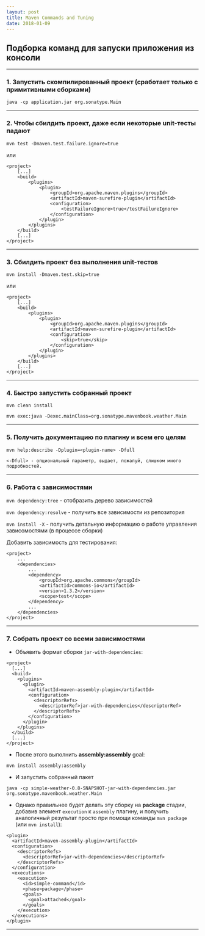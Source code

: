 ```yaml
---
layout: post
title: Maven Commands and Tuning
date: 2018-01-09
---
```


## Подборка команд для запуски приложения из консоли

---

### 1. Запустить скомпилированный проект (сработает только с примитивными сборками)

`java -cp application.jar org.sonatype.Main`

---

### 2. Чтобы сбилдить проект, даже если некоторые unit-тесты падают

`mvn test -Dmaven.test.failure.ignore=true`

или

```
<project>
    [...]
    <build>
        <plugins>
            <plugin>
                <groupId>org.apache.maven.plugins</groupId>
                <artifactId>maven-surefire-plugin</artifactId>
                <configuration>
                    <testFailureIgnore>true</testFailureIgnore>
                </configuration>
            </plugin>
        </plugins>
    </build>
    [...]
</project>
```

---

### 3. Сбилдить проект без выполнения unit-тестов

`mvn install -Dmaven.test.skip=true`

или

```
<project>
    [...]
    <build>
        <plugins>
            <plugin>
                <groupId>org.apache.maven.plugins</groupId>
                <artifactId>maven-surefire-plugin</artifactId>
                <configuration>
                    <skip>true</skip>
                </configuration>
            </plugin>
        </plugins>
    </build>
    [...]
</project>
```

---

### 4. Быстро запустить собранный проект

```
mvn clean install

mvn exec:java -Dexec.mainClass=org.sonatype.mavenbook.weather.Main
```

---

### 5. Получить документацию по плагину и всем его целям
```
mvn help:describe -Dplugin=<plugin-name> -Dfull

<-Dfull> - опциональный параметр, выдает, пожалуй, слишком много подробностей.
```

---

### 6. Работа с зависимостями

`mvn dependency:tree` - отобразить дерево зависимостей

`mvn dependency:resolve` - получить все зависимости из репозитория

`mvn install -X` - получить детальную информацию о работе управления зависомостями (в процессе сборки)

Добавить зависимость для тестирования:
```
<project>
    ...
    <dependencies>
        ...
        <dependency>
            <groupId>org.apache.commons</groupId>
            <artifactId>commons-io</artifactId>
            <version>1.3.2</version>
            <scope>test</scope>
        </dependency>
        ...
    </dependencies>
</project>
```

---

### 7. Собрать проект со всеми зависимостями

  * Объявить формат сборки `jar-with-dependencies`:

```no-highlight
<project>
  [...]
  <build>
    <plugins>
      <plugin>
        <artifactId>maven-assembly-plugin</artifactId>
        <configuration>
          <descriptorRefs>
            <descriptorRef>jar-with-dependencies</descriptorRef>
          </descriptorRefs>
        </configuration>
      </plugin>
    </plugins>
  </build>
  [...]
</project>
```

  * После этого выполнить **assembly:assembly** goal:

`mvn install assembly:assembly`

  * И запустить собранный пакет

```
java -cp simple-weather-0.8-SNAPSHOT-jar-with-dependencies.jar org.sonatype.mavenbook.weather.Main
```

  * Однако правильнее будет делать эту сборку на **package** стадии, добавив элемент `execution` к `assembly` плагину, и получить аналогичный результат просто при помощи команды `mvn package` (или `mvn install`):

```
<plugin>
  <artifactId>maven-assembly-plugin</artifactId>
  <configuration>
    <descriptorRefs>
      <descriptorRef>jar-with-dependencies</descriptorRef>
    </descriptorRefs>
  </configuration>
  <executions>
    <execution>
      <id>simple-command</id>
      <phase>package</phase>
      <goals>
        <goal>attached</goal>
      </goals>
    </execution>
  </executions>
</plugin>
```

---

